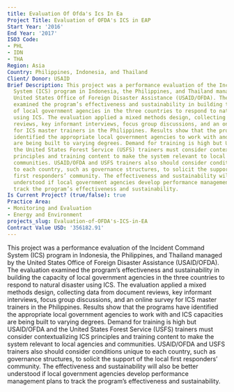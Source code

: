 ```yaml
---
title: Evaluation Of Ofda's Ics In Ea
Project Title: Evaluation of OFDA's ICS in EAP
Start Year: '2016'
End Year: '2017'
ISO3 Code:
- PHL
- IDN
- THA
Region: Asia
Country: Philippines, Indonesia, and Thailand
Client/ Donor: USAID
Brief Description: This project was a performance evaluation of the Incident Command
  System (ICS) program in Indonesia, the Philippines, and Thailand managed by the
  United States Office of Foreign Disaster Assistance (USAID/OFDA). The evaluation
  examined the program’s effectiveness and sustainability in building the capacity
  of local government agencies in the three countries to respond to natural disaster
  using ICS. The evaluation applied a mixed methods design, collecting data from document
  reviews, key informant interviews, focus group discussions, and an online survey
  for ICS master trainers in the Philippines. Results show that the programs have
  identified the appropriate local government agencies to work with and ICS capacities
  are being built to varying degrees. Demand for training is high but USAID/OFDA and
  the United States Forest Service (USFS) trainers must consider contextualizing ICS
  principles and training content to make the system relevant to local agencies and
  communities. USAID/OFDA and USFS trainers also should consider conditions unique
  to each country, such as governance structures, to solicit the support of the local
  first responders’ community. The effectiveness and sustainability will also be better
  understood if local government agencies develop performance management plans to
  track the program’s effectiveness and sustainability.
Is Current Project? (true/false): true
Practice Area:
- Monitoring and Evaluation
- Energy and Environment
projects_slug: Evaluation-of-OFDA's-ICS-in-EA
Contract Value USD: '356182.91'
---
```


This project was a performance evaluation of the Incident Command System (ICS) program in Indonesia, the Philippines, and Thailand managed by the United States Office of Foreign Disaster Assistance (USAID/OFDA). The evaluation examined the program’s effectiveness and sustainability in building the capacity of local government agencies in the three countries to respond to natural disaster using ICS. The evaluation applied a mixed methods design, collecting data from document reviews, key informant interviews, focus group discussions, and an online survey for ICS master trainers in the Philippines. Results show that the programs have identified the appropriate local government agencies to work with and ICS capacities are being built to varying degrees. Demand for training is high but USAID/OFDA and the United States Forest Service (USFS) trainers must consider contextualizing ICS principles and training content to make the system relevant to local agencies and communities. USAID/OFDA and USFS trainers also should consider conditions unique to each country, such as governance structures, to solicit the support of the local first responders’ community. The effectiveness and sustainability will also be better understood if local government agencies develop performance management plans to track the program’s effectiveness and sustainability.